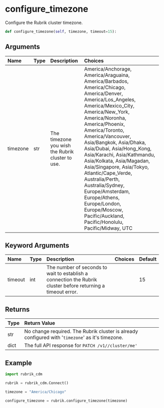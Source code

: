 # configure\_timezone

Configure the Rubrik cluster timezone.

```python
def configure_timezone(self, timezone, timeout=15):
```

## Arguments

| Name | Type | Description | Choices |
| :--- | :--- | :--- | :--- |
| timezone | str | The timezone you wish the Rubrik cluster to use. | America/Anchorage, America/Araguaina, America/Barbados, America/Chicago, America/Denver, America/Los\_Angeles, America/Mexico\_City, America/New\_York, America/Noronha, America/Phoenix, America/Toronto, America/Vancouver, Asia/Bangkok, Asia/Dhaka, Asia/Dubai, Asia/Hong\_Kong, Asia/Karachi, Asia/Kathmandu, Asia/Kolkata, Asia/Magadan, Asia/Singapore, Asia/Tokyo, Atlantic/Cape\_Verde, Australia/Perth, Australia/Sydney, Europe/Amsterdam, Europe/Athens, Europe/London, Europe/Moscow, Pacific/Auckland, Pacific/Honolulu, Pacific/Midway, UTC |

## Keyword Arguments

| Name | Type | Description | Choices | Default |
| :--- | :--- | :--- | :--- | :--- |
| timeout | int | The number of seconds to wait to establish a connection the Rubrik cluster before returning a timeout error. |  | 15 |

## Returns

| Type | Return Value |
| :--- | :--- |
| str | No change required. The Rubrik cluster is already configured with '`timezone`' as it's timezone. |
| dict | The full API response for `PATCH /v1//cluster/me'` |

## Example

```python
import rubrik_cdm

rubrik = rubrik_cdm.Connect()

timezone = "America/Chicago"

configure_timezone = rubrik.configure_timezone(timezone)
```

